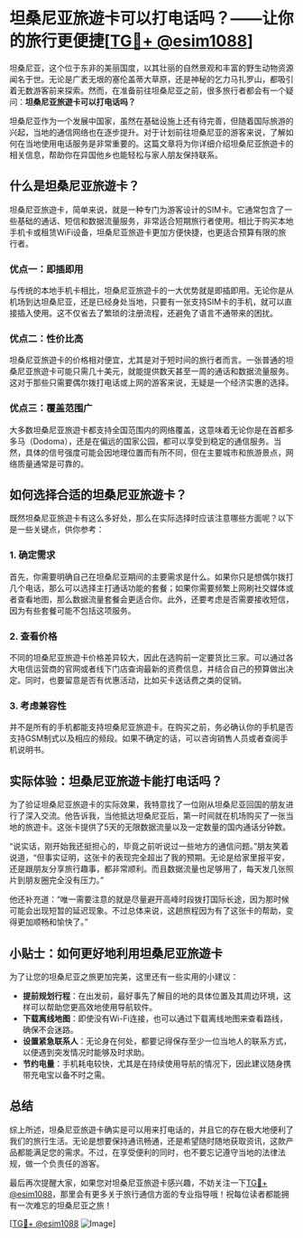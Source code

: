 # 坦桑尼亚旅遊卡可以打电话吗？——让你的旅行更便捷[[TG💪+ @esim1088](https://t.me/s/esim1088)]

坦桑尼亚，这个位于东非的美丽国度，以其壮丽的自然景观和丰富的野生动物资源闻名于世。无论是广袤无垠的塞伦盖蒂大草原，还是神秘的乞力马扎罗山，都吸引着无数游客前来探索。然而，在准备前往坦桑尼亚之前，很多旅行者都会有一个疑问：**坦桑尼亚旅遊卡可以打电话吗？**

坦桑尼亚作为一个发展中国家，虽然在基础设施上还有待完善，但随着国际旅游的兴起，当地的通信网络也在逐步提升。对于计划前往坦桑尼亚的游客来说，了解如何在当地使用电话服务是非常重要的。这篇文章将为你详细介绍坦桑尼亚旅遊卡的相关信息，帮助你在异国他乡也能轻松与家人朋友保持联系。

## 什么是坦桑尼亚旅遊卡？

坦桑尼亚旅遊卡，简单来说，就是一种专门为游客设计的SIM卡。它通常包含了一些基础的通话、短信和数据流量服务，非常适合短期旅行者使用。相比于购买本地手机卡或租赁WiFi设备，坦桑尼亚旅遊卡更加方便快捷，也更适合预算有限的旅行者。

### **优点一：即插即用**
与传统的本地手机卡相比，坦桑尼亚旅遊卡的一大优势就是即插即用。无论你是从机场到达坦桑尼亚，还是已经身处当地，只要有一张支持SIM卡的手机，就可以直接插入使用。这不仅省去了繁琐的注册流程，还避免了语言不通带来的困扰。

### **优点二：性价比高**
坦桑尼亚旅遊卡的价格相对便宜，尤其是对于短时间的旅行者而言。一张普通的坦桑尼亚旅遊卡可能只需几十美元，就能提供数天甚至一周的通话和数据流量服务。这对于那些只需要偶尔拨打电话或上网的游客来说，无疑是一个经济实惠的选择。

### **优点三：覆盖范围广**
大多数坦桑尼亚旅遊卡都支持全国范围内的网络覆盖，这意味着无论你是在首都多多马（Dodoma），还是在偏远的国家公园，都可以享受到稳定的通信服务。当然，具体的信号强度可能会因地理位置而有所不同，但在主要城市和旅游景点，网络质量通常是可靠的。

## 如何选择合适的坦桑尼亚旅遊卡？

既然坦桑尼亚旅遊卡有这么多好处，那么在实际选择时应该注意哪些方面呢？以下是一些关键点，供你参考：

### **1. 确定需求**
首先，你需要明确自己在坦桑尼亚期间的主要需求是什么。如果你只是想偶尔拨打几个电话，那么可以选择主打通话功能的套餐；如果你需要频繁上网刷社交媒体或者查看地图，那么数据流量套餐会更适合你。此外，还要考虑是否需要接收短信，因为有些套餐可能不包括这项服务。

### **2. 查看价格**
不同的坦桑尼亚旅遊卡价格差异较大，因此在选购前一定要货比三家。可以通过各大电信运营商的官网或者线下门店查询最新的资费信息，并结合自己的预算做出决定。同时，也要留意是否有优惠活动，比如买卡送话费之类的促销。

### **3. 考虑兼容性**
并不是所有的手机都能支持坦桑尼亚旅遊卡。在购买之前，务必确认你的手机是否支持GSM制式以及相应的频段。如果不确定的话，可以咨询销售人员或者查阅手机说明书。

## 实际体验：坦桑尼亚旅遊卡能打电话吗？

为了验证坦桑尼亚旅遊卡的实际效果，我特意找了一位刚从坦桑尼亚回国的朋友进行了深入交流。他告诉我，当他抵达坦桑尼亚后，第一时间就在机场购买了一张当地的旅遊卡。这张卡提供了5天的无限数据流量以及一定数量的国内通话分钟数。

“说实话，刚开始我还挺担心的，毕竟之前听说过一些地方的通信问题。”朋友笑着说道，“但事实证明，这张卡的表现完全超出了我的预期。无论是给家里报平安，还是跟朋友分享旅行趣事，都非常顺利。而且数据流量也足够用了，每天发几张照片到朋友圈完全没有压力。”

他还补充道：“唯一需要注意的就是尽量避开高峰时段拨打国际长途，因为那时候可能会出现短暂的延迟现象。不过总体来说，这趟旅程因为有了这张卡的帮助，变得更加顺畅和愉快了。”

## 小贴士：如何更好地利用坦桑尼亚旅遊卡

为了让您的坦桑尼亚之旅更加完美，这里还有一些实用的小建议：

- **提前规划行程**：在出发前，最好事先了解目的地的具体位置及其周边环境，这样可以帮助您更高效地使用导航软件。
- **下载离线地图**：即使没有Wi-Fi连接，也可以通过下载离线地图来查看路线，确保不会迷路。
- **设置紧急联系人**：无论身在何处，都要记得保存至少一位当地人的联系方式，以便遇到突发情况时能够及时求助。
- **节约电量**：手机耗电较快，尤其是在持续使用导航的情况下，因此建议随身携带充电宝以备不时之需。

## 总结

综上所述，坦桑尼亚旅遊卡确实是可以用来打电话的，并且它的存在极大地便利了我们的旅行生活。无论是想要保持通讯畅通，还是希望随时随地获取资讯，这款产品都能满足您的需求。不过，在享受便利的同时，也不要忘记遵守当地的法律法规，做一个负责任的游客。

最后再次提醒大家，如果您对坦桑尼亚旅遊卡感兴趣，不妨关注一下[TG💪+ @esim1088](https://t.me/s/esim1088)，那里会有更多关于旅行通信方面的专业指导哦！祝每位读者都能拥有一次难忘的坦桑尼亚之旅！

[[TG💪+ @esim1088](https://t.me/s/esim1088) ![Image](https://i.postimg.cc/4NQfJmqS/Snipaste-2025-05-13-00-14-12.png)]